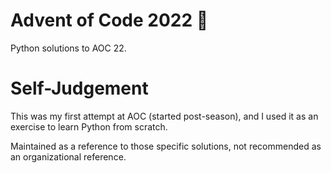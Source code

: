 # Advent of Code 2022 🎄

Python solutions to AOC 22.

# Self-Judgement

This was my first attempt at AOC (started post-season), and I used it as an exercise to learn Python from scratch.

Maintained as a reference to those specific solutions, not recommended as an organizational reference.
